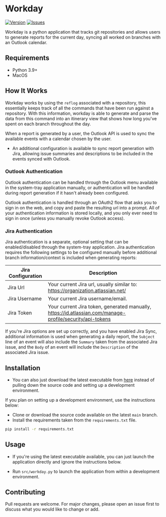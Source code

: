 # Workday

[![Version](https://img.shields.io/github/v/release/becurrie/workday?include_prereleases&logo=github)](https://github.com/becurrie/workday/releases/latest)
[![Issues](https://img.shields.io/github/issues/becurrie/workday?label=issues&logo=github)](https://github.com/becurrie/workday/issues)

Workday is a python application that tracks git repositories and allows users
to generate reports for the current day, syncing all worked on branches with
an Outlook calendar.

## Requirements

- Python 3.9+
- MacOS

## How It Works

Workday works by using the `reflog` associated with a repository, this essentially keeps
track of all the commands that have been run against a repository. With this information,
workday is able to generate and parse the data from this command into an itinerary view
that shows how long you've spent on each branch throughout the day.

When a report is generated by a user, the Outlook API is used to sync the available events
with a calendar chosen by the user.

- An additional configuration is available to sync report generation with Jira, allowing issue
  summaries and descriptions to be included in the events synced with Outlook.

### Outlook Authentication

Outlook authentication can be handled through the Outlook menu available in the system-tray
application manually, or authentication will be handled during report generation if it hasn't
already been configured.

Outlook authentication is handled through an OAuth2 flow that asks you to sign in on the web,
and copy and paste the resulting url into a prompt. All of your authentication information is stored
locally, and you only ever need to sign in once (unless you manually revoke Outlook access).

### Jira Authentication

Jira authentication is a separate, optional setting that can be enabled/disabled through the
system-tray application. Jira authentication requires the following settings to be configured manually
before additional branch information/context is included when generating reports:

| Jira Configuration | Description                                                                                               |
|--------------------|----------------------------------------------------------------------------------------------------------|
| Jira Url           | Your current Jira url, usually similar to: https://organization.atlassian.net/                           |
| Jira Username      | Your current Jira username/email.                                                                        |
| Jira Token         | Your current Jira token, generated manually, https://id.atlassian.com/manage-profile/security/api-tokens  |

If you're Jira options are set up correctly, and you have enabled Jira Sync, additional information
is used when generating a daily report, the `Subject` line of an event will also include the `Summary`
taken from the associated Jira issue, and the `Body` of an event will include the `Description` of the 
associated Jira issue.

## Installation

- You can also just download the latest executable from [here](https://github.com/becurrie/workday/releases/latest) 
  instead of pulling down the source code and setting up a development environment.

If you plan on setting up a development environment, use the instructions below:

- Clone or download the source code available on the latest `main` branch.
- Install the requirements taken from the `requirements.txt` file.

```bash
pip install -r requirements.txt
```

## Usage

- If you're using the latest executable available, you can just launch the application
  directly and ignore the instructions below.
  
- Run `src/workday.py` to launch the application from within a development environment.

## Contributing
Pull requests are welcome. For major changes, please open an issue first to 
discuss what you would like to change or add.
